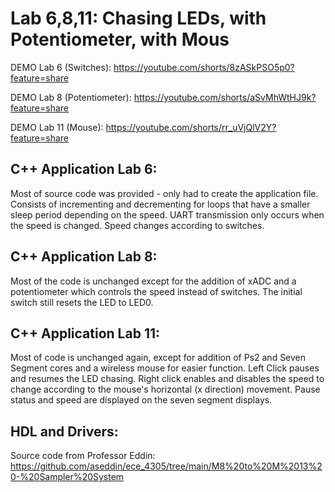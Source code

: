 # Lab 6,8,11: Chasing LEDs, with Potentiometer, with Mous

DEMO Lab 6 (Switches): https://youtube.com/shorts/8zASkPSO5p0?feature=share

DEMO Lab 8 (Potentiometer): https://youtube.com/shorts/aSvMhWtHJ9k?feature=share

DEMO Lab 11 (Mouse): https://youtube.com/shorts/rr_uVjQlV2Y?feature=share

## C++ Application Lab 6:
Most of source code was provided - only had to create the application file. Consists of incrementing and decrementing for loops that have a smaller sleep period depending on the speed. UART transmission only occurs when the speed is changed. Speed changes according to switches.

## C++ Application Lab 8:
Most of the code is unchanged except for the addition of xADC and a potentiometer which controls the speed instead of switches. The initial switch still resets the LED to LED0.

## C++ Application Lab 11:
Most of code is unchanged again, except for addition of Ps2 and Seven Segment cores and a wireless mouse for easier function. Left Click pauses and resumes the LED chasing. Right click enables and disables the speed to change according to the mouse's horizontal (x direction) movement. Pause status and speed are displayed on the seven segment displays.

## HDL and Drivers:
Source code from Professor Eddin: https://github.com/aseddin/ece_4305/tree/main/M8%20to%20M%2013%20-%20Sampler%20System
